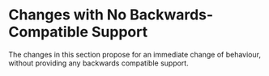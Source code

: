 # Changes with No Backwards-Compatible Support

The changes in this section propose for an immediate change of behaviour,
without providing any backwards compatible support.
